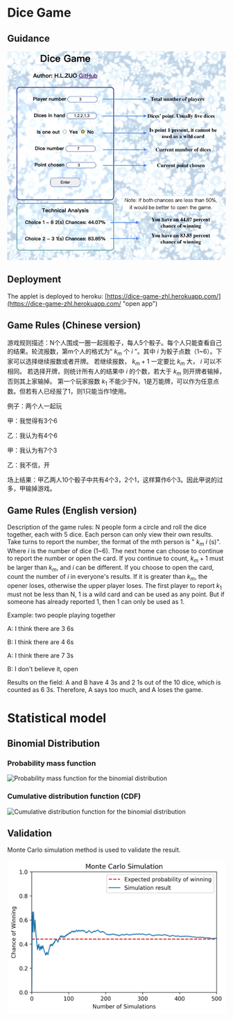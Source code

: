# Dice Game

## Guidance

![1664964007112](image/README/1664964007112.png)

## Deployment

The applet is deployed to heroku: [https://dice-game-zhl.herokuapp.com/](https://dice-game-zhl.herokuapp.com/ "open app")

## Game Rules (Chinese version)

游戏规则描述：N个人围成一圈一起摇骰子，每人5个骰子。每个人只能查看自己的结果。轮流报数，第m个人的格式为“ $k_m$ 个 $i$ ”。其中 $i$ 为骰子点数（1~6）。下家可以选择继续报数或者开牌。
若继续报数， $k_m+1$ 一定要比 $k_m$ 大， $i$ 可以不相同。
若选择开牌，则统计所有人的结果中 $i$ 的个数，若大于 $k_m$ 则开牌者输掉，否则其上家输掉。
第一个玩家报数 $k_1$ 不能少于N，1是万能牌，可以作为任意点数。但若有人已经报了1，则1只能当作1使用。

例子：两个人一起玩

甲：我觉得有3个6

乙：我认为有4个6

甲：我认为有7个3

乙：我不信，开

场上结果：甲乙两人10个骰子中共有4个3，2个1，这样算作6个3。因此甲说的过多，甲输掉游戏。

## Game Rules (English version)

Description of the game rules: N people form a circle and roll the dice together, each with 5 dice. Each person can only view their own results. Take turns to report the number, the format of the mth person is " $k_m$ $i$ (s)". Where $i$ is the number of dice (1~6). The next home can choose to continue to report the number or open the card.
If you continue to count, $k_m+1$ must be larger than $k_m$, and $i$ can be different.
If you choose to open the card, count the number of $i$ in everyone's results. If it is greater than $k_m$, the opener loses, otherwise the upper player loses.
The first player to report $k_1$ must not be less than N, 1 is a wild card and can be used as any point. But if someone has already reported 1, then 1 can only be used as 1.

Example: two people playing together

A: I think there are 3 6s

B: I think there are 4 6s

A: I think there are 7 3s

B: I don't believe it, open

Results on the field: A and B have 4 3s and 2 1s out of the 10 dice, which is counted as 6 3s. Therefore, A says too much, and A loses the game.

# Statistical model

## Binomial Distribution

### Probability mass function

![Probability mass function for the binomial distribution](https://upload.wikimedia.org/wikipedia/commons/thumb/7/75/Binomial_distribution_pmf.svg/2560px-Binomial_distribution_pmf.svg.png)

### Cumulative distribution function (CDF)

![Cumulative distribution function for the binomial distribution](https://upload.wikimedia.org/wikipedia/commons/thumb/5/55/Binomial_distribution_cdf.svg/1920px-Binomial_distribution_cdf.svg.png)

## Validation

Monte Carlo simulation method is used to validate the result.

![1664964744224](image/README/1664964744224.png)
